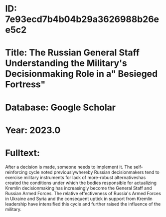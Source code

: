 # ID: 7e93ecd7b4b04b29a3626988b26ee5c2
# Title: The Russian General Staff Understanding the Military's Decisionmaking Role in a" Besieged Fortress"
# Database: Google Scholar
# Year: 2023.0
# Fulltext:
After a decision is made, someone needs to implement it.
The self-reinforcing cycle noted previouslywhereby Russian decisionmakers tend to exercise military instruments for lack of more-robust alternativeshas created the conditions under which the bodies responsible for actualizing Kremlin decisionmaking has increasingly become the General Staff and Russian Armed Forces.
The relative effectiveness of Russia's Armed Forces in Ukraine and Syria and the consequent uptick in support from Kremlin leadership have intensified this cycle and further raised the influence of the military.